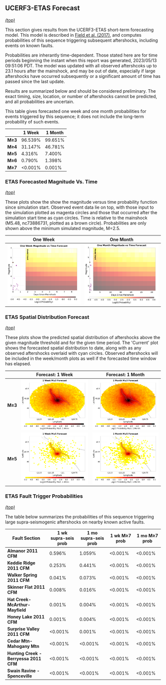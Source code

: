 ## UCERF3-ETAS Forecast
*[(top)](#table-of-contents)*

This section gives results from the UCERF3-ETAS short-term forecasting model. This model is described in [Field et al. (2017)](http://bssa.geoscienceworld.org/lookup/doi/10.1785/0120160173), and computes probabilities of this sequence triggering subsequent aftershocks, including events on known faults.

Probabilities are inherantly time-dependent. Those stated here are for time periods beginning the instant when this report was generated, 2023/05/13 09:51:06 PDT. The model was updated with all observed aftershcoks up to 23.1 hours after the mainshock, and may be out of date, especially if large aftershocks have occurred subsequently or a significant amount of time has passed since the last update.

Results are summarized below and should be considered preliminary. The exact timing, size, location, or number of aftershocks cannot be predicted, and all probabilities are uncertain.


This table gives forecasted one week and one month probabilities for events triggered by this sequence; it does not include the long-term probability of such events.

|  | 1 Week | 1 Month |
|-----|-----|-----|
| **M&ge;3** | 96.539% | 99.651% |
| **M&ge;4** | 31.147% | 46.781% |
| **M&ge;5** | 4.316% | 7.400% |
| **M&ge;6** | 0.790% | 1.398% |
| **M&ge;7** | <0.001% | 0.001% |

### ETAS Forecasted Magnitude Vs. Time
*[(top)](#table-of-contents)*

These plots show the show the magnitude versus time probability function since simulation start. Observed event data lie on top, with those input to the simulation plotted as magenta circles and those that occurred after the simulation start time as cyan circles. Time is relative to the mainshock (M5.48, nc73886731, plotted as a brown circle). Probabilities are only shown above the minimum simulated magnitude, M=2.5.

| One Week | One Month |
|-----|-----|
| ![Mag-time plot](resources/mag_time_week.png) | ![Mag-time plot](resources/mag_time_month.png) |

### ETAS Spatial Distribution Forecast
*[(top)](#table-of-contents)*

These plots show the predicted spatial distribution of aftershocks above the given magnitude threshold and for the given time period. The 'Current' plot shows the forecasted spatial distribution to date, along with as any observed aftershocks overlaid with cyan circles. Observed aftershocks will be included in the week/month plots as well if the forecasted time window has elapsed.

|  | Forecast: 1 Week | Forecast: 1 Month |
|-----|-----|-----|
| **M&ge;3** | ![Map](resources/comcat_compare_prob_1wk_m3.png) | ![Map](resources/comcat_compare_prob_1mo_m3.png) |
| **M&ge;5** | ![Map](resources/comcat_compare_prob_1wk_m5.png) | ![Map](resources/comcat_compare_prob_1mo_m5.png) |

### ETAS Fault Trigger Probabilities
*[(top)](#table-of-contents)*

The table below summarizes the probabilities of this sequence triggering large supra-seismogenic aftershocks on nearby known active faults.

| Fault Section | 1 wk supra-seis prob | 1 mo supra-seis prob | 1 wk M&ge;7 prob | 1 mo M&ge;7 prob |
|-----|-----|-----|-----|-----|
| **Almanor 2011 CFM** | 0.596% | 1.059% | <0.001% | <0.001% |
| **Keddie Ridge 2011 CFM** | 0.253% | 0.441% | <0.001% | <0.001% |
| **Walker Spring 2011 CFM** | 0.041% | 0.073% | <0.001% | <0.001% |
| **Skinner Flat 2011 CFM** | 0.008% | 0.016% | <0.001% | <0.001% |
| **Hat Creek-McArthur-Mayfield** | 0.001% | 0.004% | <0.001% | <0.001% |
| **Honey Lake 2011 CFM** | 0.001% | 0.004% | <0.001% | <0.001% |
| **Surprise Valley 2011 CFM** | <0.001% | 0.001% | <0.001% | <0.001% |
| **Cedar Mtn-Mahogany Mtn** | <0.001% | <0.001% | <0.001% | <0.001% |
| **Hunting Creek - Berryessa 2011 CFM** | <0.001% | <0.001% | <0.001% | <0.001% |
| **Swain Ravine - Spenceville** | <0.001% | <0.001% | <0.001% | <0.001% |
